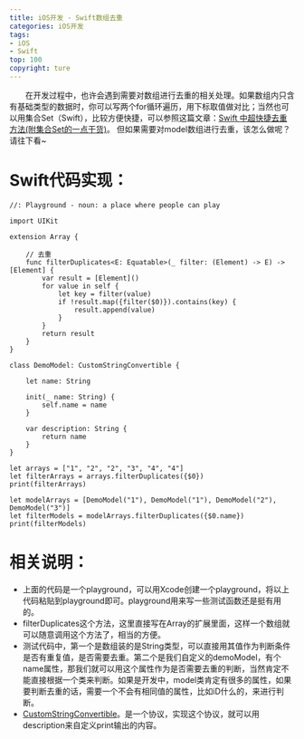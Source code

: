 ```yaml
---
title: iOS开发 - Swift数组去重
categories: iOS开发
tags:
- iOS
- Swift
top: 100
copyright: ture
---
```


&emsp;&emsp;在开发过程中，也许会遇到需要对数组进行去重的相关处理。如果数组内只含有基础类型的数据时，你可以写两个for循环遍历，用下标取值做对比；当然也可以用集合Set（Swift），比较方便快捷，可以参照这篇文章：[Swift 中超快捷去重方法(附集合Set的一点干货)](http://www.jianshu.com/p/dcae25a96f4c)。
但如果需要对model数组进行去重，该怎么做呢？请往下看~
<!-- more -->
# Swift代码实现：
```
//: Playground - noun: a place where people can play

import UIKit

extension Array {
    
    // 去重
    func filterDuplicates<E: Equatable>(_ filter: (Element) -> E) -> [Element] {
        var result = [Element]()
        for value in self {
            let key = filter(value)
            if !result.map({filter($0)}).contains(key) {
                result.append(value)
            }
        }
        return result
    }
}

class DemoModel: CustomStringConvertible {
    
    let name: String

    init(_ name: String) {
        self.name = name
    }
    
    var description: String {
        return name
    }
}

let arrays = ["1", "2", "2", "3", "4", "4"]
let filterArrays = arrays.filterDuplicates({$0})
print(filterArrays)

let modelArrays = [DemoModel("1"), DemoModel("1"), DemoModel("2"), DemoModel("3")]
let filterModels = modelArrays.filterDuplicates({$0.name})
print(filterModels)
```
# 相关说明：
- 上面的代码是一个playground，可以用Xcode创建一个playground，将以上代码粘贴到playground即可。playground用来写一些测试函数还是挺有用的。
- filterDuplicates这个方法，这里直接写在Array的扩展里面，这样一个数组就可以随意调用这个方法了，相当的方便。
- 测试代码中，第一个是数组装的是String类型，可以直接用其值作为判断条件是否有重复值，是否需要去重。第二个是我们自定义的demoModel，有个name属性，那我们就可以用这个属性作为是否需要去重的判断，当然肯定不能直接根据一个类来判断。如果是开发中，model类肯定有很多的属性，如果要判断去重的话，需要一个不会有相同值的属性，比如iD什么的，来进行判断。
- [CustomStringConvertible](https://developer.apple.com/reference/swift/customstringconvertible)。是一个协议，实现这个协议，就可以用description来自定义print输出的内容。